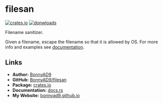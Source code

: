 # filesan
[![crates.io][version-badge]][package]
[![donwloads][downloads-badge]][releases]

Filename sanitizer.

Given a filename, escape the filename so that it is allowed by OS. For more
info and examples see [documentation][doc].

## Links
- **Author:** [BonnyAD9][author]
- **GitHub:** [BonnyAD9/filesan][github]
- **Package:** [crates.io][package]
- **Documentation:** [docs.rs][doc]
- **My Website:** [bonnyad9.github.io][my-web]

[doc]: https://docs.rs/filesan/latest/filesan/
[author]: https://github.com/BonnyAD9
[github]: https://github.com/BonnyAD9/filesan
[package]: https://crates.io/crates/filesan
[my-web]: https://bonnyad9.github.io/
[version-badge]: https://img.shields.io/crates/v/filesan
[downloads-badge]: https://img.shields.io/crates/d/filesan
[releases]: https://github.com/BonnyAD9/filesan/releases

